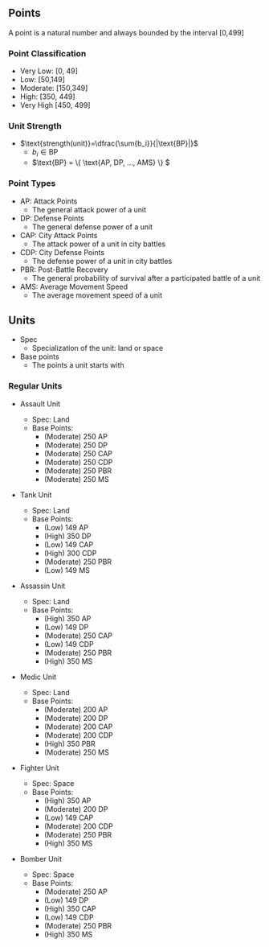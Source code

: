 ## Points
A point is a natural number and always bounded by the interval [0,499]
### Point Classification
* Very Low: [0, 49]
* Low: [50,149]
* Moderate: [150,349]
* High: [350, 449]
* Very High [450, 499]
### Unit Strength 
* $\text{strength(unit)}=\dfrac{\sum{b_i}}{|\text{BP}|}$
	* $b_i \in \text{BP}$
	* $\text{BP} = \\{ \text{AP, DP, ..., AMS} \\} $
### Point Types
* AP: Attack Points
    * The general attack power of a unit
* DP: Defense Points
    * The general defense power of a unit
* CAP: City Attack Points
    * The attack power of a unit in city battles
* CDP: City Defense Points
    * The defense power of a unit in city battles
* PBR: Post-Battle Recovery
    * The general probability of survival after a participated battle of a unit
* AMS: Average Movement Speed
    * The average movement speed of a unit

## Units
* Spec
    * Specialization of the unit: land or space
* Base points
    * The points a unit starts with
### Regular Units

* Assault Unit
    * Spec: Land
    * Base Points:
        * (Moderate) 250 AP
        * (Moderate) 250 DP
        * (Moderate) 250 CAP
        * (Moderate) 250 CDP
        * (Moderate) 250 PBR
        * (Moderate) 250 MS
* Tank Unit
    * Spec: Land
    * Base Points:
        * (Low) 149 AP
        * (High) 350 DP
        * (Low) 149 CAP
        * (High) 300 CDP
        * (Moderate) 250 PBR
        * (Low) 149 MS
* Assassin Unit
    * Spec: Land
    * Base Points:
        * (High) 350 AP
        * (Low) 149 DP
        * (Moderate) 250 CAP
        * (Low) 149 CDP
        * (Moderate) 250 PBR
        * (High) 350 MS
* Medic Unit
    * Spec: Land
    * Base Points:
        * (Moderate) 200 AP
        * (Moderate) 200 DP
        * (Moderate) 200 CAP
        * (Moderate) 200 CDP
        * (High) 350 PBR
        * (Moderate) 250 MS
* Fighter Unit
    * Spec: Space
    * Base Points:
        * (High) 350 AP
        * (Moderate) 200 DP
        * (Low) 149 CAP
        * (Moderate) 200 CDP
        * (Moderate) 250 PBR
        * (High) 350 MS

* Bomber Unit
    * Spec: Space
    * Base Points:
        * (Moderate) 250 AP
        * (Low) 149 DP
        * (High) 350 CAP
        * (Low) 149 CDP
        * (Moderate) 250 PBR
        * (High) 350 MS
